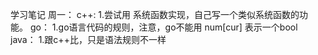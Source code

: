 学习笔记
周一：
c++:
1.尝试用 系统函数实现，自己写一个类似系统函数的功能。
go：
1.go语言代码的规则，注意，go不能用 num[cur]  表示一个bool
java：
1.跟c++比，只是语法规则不一样